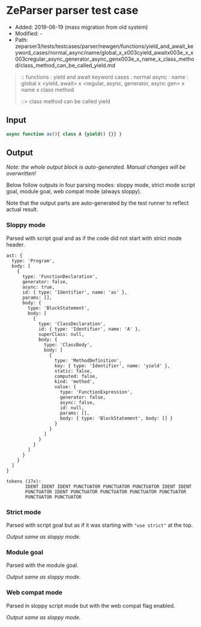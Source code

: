 # ZeParser parser test case

- Added: 2019-06-19 (mass migration from old system)
- Modified: -
- Path: zeparser3/tests/testcases/parser/newgen/functions/yield_and_await_keyword_cases/normal_async/name/global_x_x003cyield_awaitx003e_x_x003cregular_async_generator_async_genx003e_x_name_x_class_method/class_method_can_be_called_yield.md

> :: functions : yield and await keyword cases : normal async : name : global x <yield, await> x <regular, async, generator, async gen> x name x class method
>
> ::> class method can be called yield

## Input

`````js
async function as(){ class A {yield() {}} }
`````

## Output

_Note: the whole output block is auto-generated. Manual changes will be overwritten!_

Below follow outputs in four parsing modes: sloppy mode, strict mode script goal, module goal, web compat mode (always sloppy).

Note that the output parts are auto-generated by the test runner to reflect actual result.

### Sloppy mode

Parsed with script goal and as if the code did not start with strict mode header.

`````
ast: {
  type: 'Program',
  body: [
    {
      type: 'FunctionDeclaration',
      generator: false,
      async: true,
      id: { type: 'Identifier', name: 'as' },
      params: [],
      body: {
        type: 'BlockStatement',
        body: [
          {
            type: 'ClassDeclaration',
            id: { type: 'Identifier', name: 'A' },
            superClass: null,
            body: {
              type: 'ClassBody',
              body: [
                {
                  type: 'MethodDefinition',
                  key: { type: 'Identifier', name: 'yield' },
                  static: false,
                  computed: false,
                  kind: 'method',
                  value: {
                    type: 'FunctionExpression',
                    generator: false,
                    async: false,
                    id: null,
                    params: [],
                    body: { type: 'BlockStatement', body: [] }
                  }
                }
              ]
            }
          }
        ]
      }
    }
  ]
}

tokens (17x):
       IDENT IDENT IDENT PUNCTUATOR PUNCTUATOR PUNCTUATOR IDENT IDENT
       PUNCTUATOR IDENT PUNCTUATOR PUNCTUATOR PUNCTUATOR PUNCTUATOR
       PUNCTUATOR PUNCTUATOR
`````

### Strict mode

Parsed with script goal but as if it was starting with `"use strict"` at the top.

_Output same as sloppy mode._

### Module goal

Parsed with the module goal.

_Output same as sloppy mode._

### Web compat mode

Parsed in sloppy script mode but with the web compat flag enabled.

_Output same as sloppy mode._
